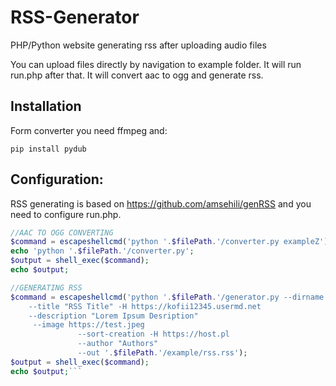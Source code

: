 # RSS-Generator
PHP/Python website generating rss after uploading audio files

You can upload files directly by navigation to example folder. It will run run.php after that. It will convert aac to ogg and generate rss.

## Installation

Form converter you need ffmpeg and:

    pip install pydub
    
## Configuration:
RSS generating is based on https://github.com/amsehili/genRSS and you need to configure run.php.

```php
//AAC TO OGG CONVERTING
$command = escapeshellcmd('python '.$filePath.'/converter.py exampleZ');
echo 'python '.$filePath.'/converter.py';
$output = shell_exec($command);
echo $output;

//GENERATING RSS
$command = escapeshellcmd('python '.$filePath.'/generator.py --dirname '.$filePath.'/do_dechy --extensions "aac,mp3,ogg" 
	--title "RSS Title" -H https://kofii12345.usermd.net
	--description "Lorem Ipsum Desription"
     --image https://test.jpeg
               --sort-creation -H https://host.pl
               --author "Authors"
               --out '.$filePath.'/example/rss.rss');
$output = shell_exec($command);
echo $output;```

